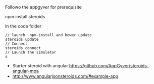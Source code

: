 Followo the appgyver for prerequisite

npm install steroids 

In the code folder 
````
// launch  npm-install and bower update
steroids update 
// Connect
steroids connect
// Launch the simulator 
s

````

* Starter steroid with angular 
https://github.com/AppGyver/steroids-angular-mpa
* http://www.angularjsonsteroids.com/#example-app